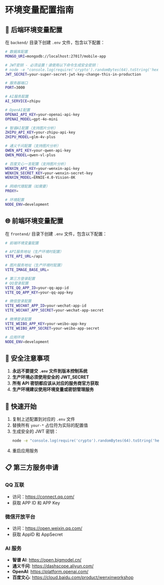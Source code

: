 # 环境变量配置指南

## 🔧 后端环境变量配置

在 `backend/` 目录下创建 `.env` 文件，包含以下配置：

```bash
# 数据库配置
MONGO_URI=mongodb://localhost:27017/mobile-app

# JWT密钥 - 必须设置！请使用以下命令生成安全密钥：
# node -e "console.log(require('crypto').randomBytes(64).toString('hex'))"
JWT_SECRET=your-super-secret-jwt-key-change-this-in-production

# 服务器端口
PORT=3000

# AI服务配置
AI_SERVICE=zhipu

# OpenAI配置
OPENAI_API_KEY=your-openai-api-key
OPENAI_MODEL=gpt-4o-mini

# 智谱AI配置（支持图片分析）
ZHIPU_API_KEY=your-zhipu-api-key
ZHIPU_MODEL=glm-4v-plus

# 通义千问配置（支持图片分析）
QWEN_API_KEY=your-qwen-api-key
QWEN_MODEL=qwen-vl-plus

# 百度文心一言配置（支持图片分析）
WENXIN_API_KEY=your-wenxin-api-key
WENXIN_SECRET_KEY=your-wenxin-secret-key
WENXIN_MODEL=ERNIE-4.0-Vision-8K

# 网络代理配置（如需要）
PROXY=

# 环境配置
NODE_ENV=development
```

## 🌐 前端环境变量配置

在 `frontend/` 目录下创建 `.env` 文件，包含以下配置：

```bash
# 前端环境变量配置

# API服务地址（生产环境时配置）
VITE_API_URL=/api

# 图片服务地址（生产环境时配置）
VITE_IMAGE_BASE_URL=

# 第三方登录配置
# QQ登录配置
VITE_QQ_APP_ID=your-qq-app-id
VITE_QQ_APP_KEY=your-qq-app-key

# 微信登录配置
VITE_WECHAT_APP_ID=your-wechat-app-id
VITE_WECHAT_APP_SECRET=your-wechat-app-secret

# 微博登录配置
VITE_WEIBO_APP_KEY=your-weibo-app-key
VITE_WEIBO_APP_SECRET=your-weibo-app-secret

# 应用环境
NODE_ENV=development
```

## 🔐 安全注意事项

1. **永远不要提交 `.env` 文件到版本控制系统**
2. **生产环境必须使用安全的 JWT_SECRET**
3. **所有 API 密钥都应该从对应的服务商官方获取**
4. **生产环境建议使用环境变量或密钥管理服务**

## 🚀 快速开始

1. 复制上述配置到对应的 `.env` 文件
2. 替换所有 `your-*` 占位符为实际的配置值
3. 生成安全的 JWT 密钥：
   ```bash
   node -e "console.log(require('crypto').randomBytes(64).toString('hex'))"
   ```
4. 重启应用服务

## 📋 第三方服务申请

### QQ 互联

- 访问：https://connect.qq.com/
- 获取 APP ID 和 APP Key

### 微信开放平台

- 访问：https://open.weixin.qq.com/
- 获取 AppID 和 AppSecret

### AI 服务

- **智谱 AI**: https://open.bigmodel.cn/
- **通义千问**: https://dashscope.aliyun.com/
- **OpenAI**: https://platform.openai.com/
- **百度文心**: https://cloud.baidu.com/product/wenxinworkshop
